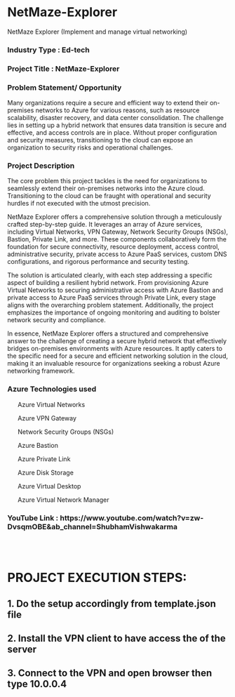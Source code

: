 # NetMaze-Explorer
NetMaze Explorer (Implement and manage virtual networking)


<h3>Industry Type : Ed-tech</h3>

<h3>Project Title : NetMaze-Explorer</h3>

<h3>Problem Statement/ Opportunity</h3>
<p>Many organizations require a secure and efficient way to extend their on-premises networks to Azure for various reasons, such as resource scalability, disaster recovery, and data center consolidation. The challenge lies in setting up a hybrid network that ensures data transition is secure and effective, and access controls are in place. Without proper configuration and security measures, transitioning to the cloud can expose an organization to security risks and operational challenges.</p>

<h3>Project Description</h3>
<p>The core problem this project tackles is the need for organizations to seamlessly extend their on-premises networks into the Azure cloud. Transitioning to the cloud can be fraught with operational and security hurdles if not executed with the utmost precision.

NetMaze Explorer offers a comprehensive solution through a meticulously crafted step-by-step guide. It leverages an array of Azure services, including Virtual Networks, VPN Gateway, Network Security Groups (NSGs), Bastion, Private Link, and more. These components collaboratively form the foundation for secure connectivity, resource deployment, access control, administrative security, private access to Azure PaaS services, custom DNS configurations, and rigorous performance and security testing.

The solution is articulated clearly, with each step addressing a specific aspect of building a resilient hybrid network. From provisioning Azure Virtual Networks to securing administrative access with Azure Bastion and private access to Azure PaaS services through Private Link, every stage aligns with the overarching problem statement. Additionally, the project emphasizes the importance of ongoing monitoring and auditing to bolster network security and compliance.

In essence, NetMaze Explorer offers a structured and comprehensive answer to the challenge of creating a secure hybrid network that effectively bridges on-premises environments with Azure resources. It aptly caters to the specific need for a secure and efficient networking solution in the cloud, making it an invaluable resource for organizations seeking a robust Azure networking framework.</p>


<h3>Azure Technologies used</h3>
<ul>Azure Virtual Networks</ul>
<ul>Azure VPN Gateway</ul>
<ul>Network Security Groups (NSGs)</ul>
<ul>Azure Bastion</ul>
<ul>Azure Private Link</ul>
<ul>Azure Disk Storage</ul>
<ul>Azure Virtual Desktop</ul>
<ul>Azure Virtual Network Manager</ul>

<h3>YouTube Link : https://www.youtube.com/watch?v=zw-DvsqmOBE&ab_channel=ShubhamVishwakarma</h3>
<br>
<br>
<h1>PROJECT EXECUTION STEPS:</h1>
<h2>1. Do the setup accordingly from template.json file</h2>
<h2>2. Install the VPN client to have access the of the server</h2>
<h2>3. Connect to the VPN and open browser then type 10.0.0.4 </h2>
